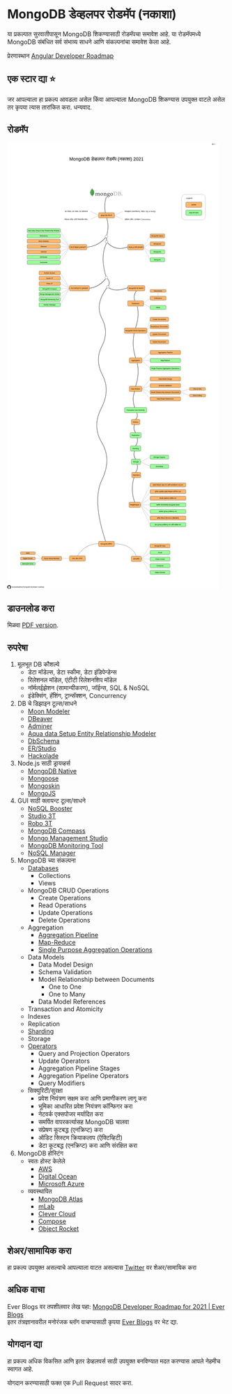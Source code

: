 # MongoDB डेव्हलपर रोडमॅप (नकाशा)

या प्रकल्पात सुरवातीपासून MongoDB शिकण्यासाठी रोडमॅपचा समावेश आहे. या रोडमॅपमध्ये MongoDB संबंधित सर्व संभाव्य साधने आणि संकल्पनांचा समावेश केला आहे.
<br>

प्रेरणास्थान [Angular Developer Roadmap](https://github.com/sulco/angular-developer-roadmap/)

## एक स्टार द्या ⭐
जर आपल्याला हा प्रकल्प आवडला असेल किंवा आपल्याला MongoDB शिकण्यास उपयुक्त वाटले असेल तर कृपया त्यास तारांकित करा. धन्यवाद.

## रोडमॅप

![रोडमॅप](./mongodb-dev-roadmap-mr.png)

## डाउनलोड करा

मिळवा [PDF version](./mongodb-dev-roadmap-mr.pdf).

## रुपरेषा
1.  मूलभूत DB कौशल्ये
    - डेटा मॉडेल्स, डेटा स्कीमा, डेटा इंडिपेन्डेन्स
    - रिलेशनल मॉडेल, एंटीटी रिलेशनशिप मॉडेल
    - नॉर्मलईझेशन (सामान्यीकरण), जॉईन्स, SQL & NoSQL
    - इंडेक्सिंग, हॅशिंग, ट्रान्सॅक्शन, Concurrency
2.  DB चे डिझाइन टूल्स/साधने
    - [Moon Modeler](https://www.datensen.com/mongodb-design-tool.html)
    - [DBeaver](https://dbeaver.io/)
    - [Adminer](https://www.adminer.org/)
    - [Aqua data Setup Entity Relationship Modeler](https://www.aquafold.com/aquadatastudio/er_modeler)
    - [DbSchema](https://dbschema.com/)
    - [ER/Studio](https://www.idera.com/er-studio-data-architect-software)
    - [Hackolade](https://hackolade.com/)
3.  Node.js साठी ड्रायव्हर्स
    - [MongoDB Native](https://github.com/mongodb/node-mongodb-native)
    - [Mongoose](https://mongoosejs.com/)
    - [Mongoskin](https://www.npmjs.com/package/mongoskin)
    - [MongoJS](https://github.com/mongo-js/mongojs)
4.  GUI साठी क्लायन्ट टूल्स/साधने
    - [NoSQL Booster](https://nosqlbooster.com/)
    - [Studio 3T](https://studio3t.com/)
    - [Robo 3T](https://robomongo.org/)
    - [MongoDB Compass](https://www.mongodb.com/products/compass)
    - [Mongo Management Studio](http://mms.litixsoft.de/)
    - [MongoDB Monitoring Tool](https://www.solarwinds.com/database-performance-monitor/integrations/mongodb-monitoring)
    - [NoSQL Manager](https://www.mongodbmanager.com/)
5.  MongoDB च्या संकल्पना
    - [Databases](https://docs.mongodb.com/manual/core/databases-and-collections/)
      - Collections
      - Views
    - MongoDB CRUD Operations
      - Create Operations
      - Read Operations
      - Update Operations
      - Delete Operations
    - Aggregation
      - [Aggregation Pipeline](https://docs.mongodb.com/manual/aggregation/#aggregation-framework)
      - [Map-Reduce](https://docs.mongodb.com/manual/aggregation/#aggregation-map-reduce)
      - [Single Purpose Aggregation Operations](https://docs.mongodb.com/manual/aggregation/#single-purpose-agg-operations)
    - Data Models
      - Data Model Design
      - Schema Validation
      - Model Relationship between Documents
        - One to One
        - One to Many
      - Data Model References
    - Transaction and Atomicity
    - Indexes
    - Replication
    - [Sharding](https://docs.mongodb.com/manual/reference/glossary/#term-sharding)
    - Storage
    - [Operators](https://docs.mongodb.com/manual/reference/operator/)
      - Query and Projection Operators
      - Update Operators
      - Aggregation Pipeline Stages
      - Aggregation Pipeline Operators
      - Query Modifiers
    - सिक्युरिटी/सुरक्षा
      - प्रवेश नियंत्रण सक्षम करा आणि प्रमाणीकरण लागू करा
      - भूमिका आधारित प्रवेश नियंत्रण कॉन्फिगर करा
      - नेटवर्क एक्सपोजर मर्यादित करा
      - समर्पित वापरकर्त्यासह MongoDB चालवा
      - संप्रेषण कूटबद्ध (एनक्रिप्ट) करा
      - ऑडिट सिस्टम क्रियाकलाप (ऍक्टिव्हिटी)
      - डेटा कूटबद्ध (एनक्रिप्ट) करा आणि संरक्षित करा
6.  MongoDB होस्टिंग
    - स्वतः होस्ट केलेले
      - [AWS](https://aws.amazon.com/)
      - [Digital Ocean](https://www.digitalocean.com/)
      - [Microsoft Azure](https://azure.microsoft.com/en-in/)
    - व्यवस्थापित
      - [MongoDB Atlas](https://www.mongodb.com/cloud/atlas)
      - [mLab](https://mlab.com/)
      - [Clever Cloud](https://www.clever-cloud.com/en/)
      - [Compose](https://www.compose.com/databases/mongodb)
      - [Object Rocket](https://www.objectrocket.com/)


## शेअर/सामायिक करा

हा प्रकल्प उपयुक्त असल्याचे आपल्याला वाटत असल्यास [Twitter](https://twitter.com/intent/tweet?url=https://github.com/navanathjadhav/mongodb-developer-roadmap) वर शेअर/सामायिक करा

## अधिक वाचा
Ever Blogs वर तपशीलवार लेख पहा: [MongoDB Developer Roadmap for 2021 | Ever Blogs](https://everblogs.com/database/mongodb-developer-roadmap-for-2021/)
<br>
इतर तंत्रज्ञानावरील मनोरंजक ब्लॉग वाचण्यासाठी कृपया [Ever Blogs](https://everblogs.com/) वर भेट द्या.

## योगदान द्या

हा प्रकल्प अधिक विकसित आणि इतर डेव्हलपर्स साठी उपयुक्त बनविण्यात मदत करण्यास आपले नेहमीच स्वागत आहे.

योगदान करण्यासाठी फक्त एक Pull Request सादर करा.


